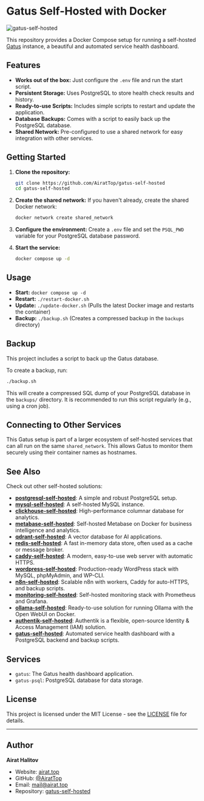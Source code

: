 # Gatus Self-Hosted with Docker

![gatus-self-hosted](https://repository-images.githubusercontent.com/1074217939/09fc4ac8-aaa1-4457-bfe8-99c6537993b9)

This repository provides a Docker Compose setup for running a self-hosted [Gatus](https://github.com/TwiN/gatus) instance, a beautiful and automated service health dashboard.

## Features

- **Works out of the box:** Just configure the `.env` file and run the start script.
- **Persistent Storage:** Uses PostgreSQL to store health check results and history.
- **Ready-to-use Scripts:** Includes simple scripts to restart and update the application.
- **Database Backups:** Comes with a script to easily back up the PostgreSQL database.
- **Shared Network:** Pre-configured to use a shared network for easy integration with other services.

## Getting Started

1.  **Clone the repository:**
    ```bash
    git clone https://github.com/AiratTop/gatus-self-hosted
    cd gatus-self-hosted
    ```

2.  **Create the shared network:**
    If you haven't already, create the shared Docker network:
    ```bash
    docker network create shared_network
    ```

3.  **Configure the environment:**
    Create a `.env` file and set the `PSQL_PWD` variable for your PostgreSQL database password.

4.  **Start the service:**
    ```bash
    docker compose up -d
    ```

## Usage

-   **Start:** `docker compose up -d`
-   **Restart:** `./restart-docker.sh`
-   **Update:** `./update-docker.sh` (Pulls the latest Docker image and restarts the container)
-   **Backup:** `./backup.sh` (Creates a compressed backup in the `backups` directory)

## Backup

This project includes a script to back up the Gatus database.

To create a backup, run:
```bash
./backup.sh
```
This will create a compressed SQL dump of your PostgreSQL database in the `backups/` directory. It is recommended to run this script regularly (e.g., using a cron job).

## Connecting to Other Services

This Gatus setup is part of a larger ecosystem of self-hosted services that can all run on the same `shared_network`. This allows Gatus to monitor them securely using their container names as hostnames.

## See Also

Check out other self-hosted solutions:

-   [**postgresql-self-hosted**](https://github.com/AiratTop/postgresql-self-hosted): A simple and robust PostgreSQL setup.
-   [**mysql-self-hosted**](https://github.com/AiratTop/mysql-self-hosted): A self-hosted MySQL instance.
-   [**clickhouse-self-hosted**](https://github.com/AiratTop/clickhouse-self-hosted): High-performance columnar database for analytics.
-   [**metabase-self-hosted**](https://github.com/AiratTop/metabase-self-hosted): Self-hosted Metabase on Docker for business intelligence and analytics.
-   [**qdrant-self-hosted**](https://github.com/AiratTop/qdrant-self-hosted): A vector database for AI applications.
-   [**redis-self-hosted**](https://github.com/AiratTop/redis-self-hosted): A fast in-memory data store, often used as a cache or message broker.
-   [**caddy-self-hosted**](https://github.com/AiratTop/caddy-self-hosted): A modern, easy-to-use web server with automatic HTTPS.
-   [**wordpress-self-hosted**](https://github.com/AiratTop/wordpress-self-hosted): Production-ready WordPress stack with MySQL, phpMyAdmin, and WP-CLI.
-   [**n8n-self-hosted**](https://github.com/AiratTop/n8n-self-hosted): Scalable n8n with workers, Caddy for auto-HTTPS, and backup scripts.
-   [**monitoring-self-hosted**](https://github.com/AiratTop/monitoring-self-hosted): Self-hosted monitoring stack with Prometheus and Grafana.
-   [**ollama-self-hosted**](https://github.com/AiratTop/ollama-self-hosted): Ready-to-use solution for running Ollama with the Open WebUI on Docker.
-   [**authentik-self-hosted**](https://github.com/AiratTop/authentik-self-hosted): Authentik is a flexible, open-source Identity & Access Management (IAM) solution.
-   [**gatus-self-hosted**](https://github.com/AiratTop/gatus-self-hosted): Automated service health dashboard with a PostgreSQL backend and backup scripts.

## Services

- `gatus`: The Gatus health dashboard application.
- `gatus-psql`: PostgreSQL database for data storage.

## License

This project is licensed under the MIT License - see the [LICENSE](LICENSE) file for details.

---

## Author

**Airat Halitov**

- Website: [airat.top](https://airat.top)
- GitHub: [@AiratTop](https://github.com/AiratTop)
- Email: [mail@airat.top](mailto:mail@airat.top)
- Repository: [gatus-self-hosted](https://github.com/AiratTop/gatus-self-hosted)
